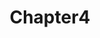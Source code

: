 ---
layout: posts_by_category
categories: chapter4
title: Chapter4
permalink: /category/chapter4
---
